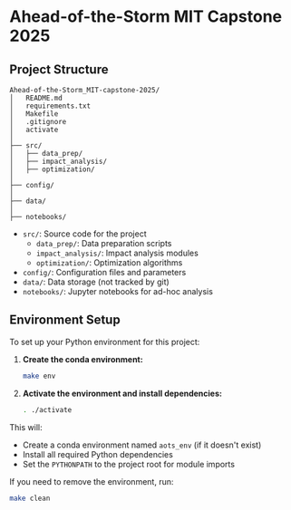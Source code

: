 # Ahead-of-the-Storm MIT Capstone 2025

## Project Structure

```
Ahead-of-the-Storm_MIT-capstone-2025/
│   README.md
│   requirements.txt
│   Makefile
│   .gitignore
│   activate
│
├── src/
│   ├── data_prep/
│   ├── impact_analysis/
│   ├── optimization/
│
├── config/
│
├── data/
│
├── notebooks/
```

- `src/`: Source code for the project
  - `data_prep/`: Data preparation scripts
  - `impact_analysis/`: Impact analysis modules
  - `optimization/`: Optimization algorithms
- `config/`: Configuration files and parameters
- `data/`: Data storage (not tracked by git)
- `notebooks/`: Jupyter notebooks for ad-hoc analysis

## Environment Setup

To set up your Python environment for this project:

1. **Create the conda environment:**
   ```bash
   make env
   ```
2. **Activate the environment and install dependencies:**
   ```bash
   . ./activate
   ```

This will:
- Create a conda environment named `aots_env` (if it doesn't exist)
- Install all required Python dependencies
- Set the `PYTHONPATH` to the project root for module imports

If you need to remove the environment, run:
```bash
make clean
``` 